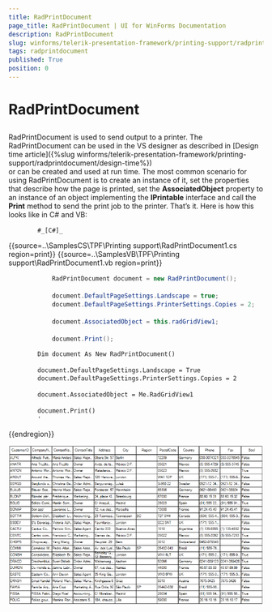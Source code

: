```yaml
---
title: RadPrintDocument
page_title: RadPrintDocument | UI for WinForms Documentation
description: RadPrintDocument
slug: winforms/telerik-presentation-framework/printing-support/radprintdocument
tags: radprintdocument
published: True
position: 0
---
```


# RadPrintDocument



## 

RadPrintDocument is used to send output to a printer. The RadPrintDocument can be used in the VS
        	designer as described in 
        	 [Design time article]({%slug winforms/telerik-presentation-framework/printing-support/radprintdocument/design-time%})        	
        	or can be created and used at run time. The most common scenario for using RadPrintDocument is 
        	to create an instance of it, set the properties that describe how the page is printed, set 
        	the __AssociatedObject__ property to an instance of an object 
        	implementing the __IPrintable__ interface and call the __Print__
        	method to send the print job to the printer. That’s it. Here is how this looks like in C# and VB:
			
			#_[C#]_

	



{{source=..\SamplesCS\TPF\Printing support\RadPrintDocument1.cs region=print}} 
{{source=..\SamplesVB\TPF\Printing support\RadPrintDocument1.vb region=print}} 

````C#
            RadPrintDocument document = new RadPrintDocument();

            document.DefaultPageSettings.Landscape = true;
            document.DefaultPageSettings.PrinterSettings.Copies = 2;

            document.AssociatedObject = this.radGridView1;

            document.Print();
````
````VB.NET
        Dim document As New RadPrintDocument()

        document.DefaultPageSettings.Landscape = True
        document.DefaultPageSettings.PrinterSettings.Copies = 2

        document.AssociatedObject = Me.RadGridView1

        document.Print()
        '
````

{{endregion}} 




![tpf-printing-support-radprintdocument](images/tpf-printing-support-radprintdocument.png)
